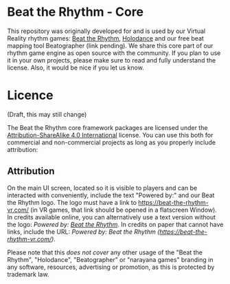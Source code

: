 # Beat the Rhythm - Core

This repository was originally developed for and is used by our Virtual Reality rhythm games: [Beat the Rhythm](https://beat-the-rhythm-vr.com/), [Holodance](https://store.steampowered.com/app/422860/Holodance/) and our free beat mapping tool Beatographer (link pending). We share this core part of our rhythm game engine as open source with the community. If you plan to use it in your own projects, please make sure to read and fully understand the license. Also, it would be nice if you let us know.

# Licence

(Draft, this may still change)

The Beat the Rhythm core framework packages are licensed under the [Attribution-ShareAlike 4.0 International](https://creativecommons.org/licenses/by-sa/4.0/legalcode) license. You can use this both for commercial and non-commercial projects as long as you properly include attribution:

## Attribution

On the main UI screen, located so it is visible to players and can be interacted with conveniently, include the text "Powered by:" and our Beat the Rhythm logo. The logo must have a link to https://beat-the-rhythm-vr.com/ (in VR games, that link should be opened in a flatscreen Window). In credits available online, you can alternatively use a text version without the logo: *Powered by: [Beat the Rhythm](https://beat-the-rhythm-vr.com/)*. In credits on paper that cannot have links, include the URL: *Powered by: Beat the Rhythm (https://beat-the-rhythm-vr.com/)*.

Please note that this *does not cover* any other usage of the "Beat the Rhythm", "Holodance", "Beatographer" or "narayana games" branding in any software, resources, advertising or promotion, as this is protected by trademark law.
